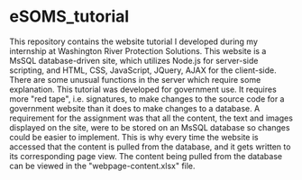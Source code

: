 # eSOMS_tutorial
This repository contains the website tutorial I developed during my internship at Washington River Protection Solutions. This website is a MsSQL database-driven site, which utilizes Node.js for server-side scripting, and HTML, CSS, JavaScript, JQuery, AJAX for the client-side. There are some unusual functions in the server which require some explanation. This tutorial was developed for government use. It requires more "red tape", i.e. signatures, to make changes to the source code for a government website than it does to make changes to a database. A requirement for the assignment was that all the content, the text and images displayed on the site, were to be stored on an MsSQL database so changes could be easier to implement. This is why every time the website is accessed that the content is pulled from the database, and it gets written to its corresponding page view. The content being pulled from the database can be viewed in the "webpage-content.xlsx" file.
